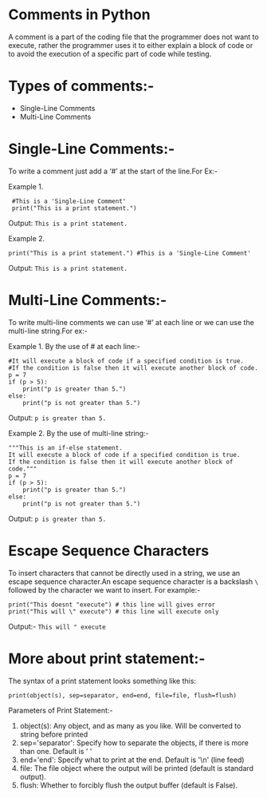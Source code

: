 # Comments in Python
 A comment is a part of the coding file that the programmer does not want 
 to execute, rather the programmer uses it to either explain a block of 
 code or to avoid the execution of a specific part of code while testing.

 # Types of comments:-
 * Single-Line Comments
 * Multi-Line Comments

# Single-Line Comments:-
  To write a comment just add a ‘#’ at the start of the line.For Ex:-
  
  Example 1.
  ```
   #This is a 'Single-Line Comment'
   print("This is a print statement.")
  ```
 Output:
 `This is a print statement.`
 
   
Example 2.
```
print("This is a print statement.") #This is a 'Single-Line Comment'
```
Output:
`This is a print statement.`

# Multi-Line Comments:-
To write multi-line comments we can use ‘#’ at each line or we can use the multi-line string.For ex:-

Example 1. By the use of # at each line:-

```
#It will execute a block of code if a specified condition is true.
#If the condition is false then it will execute another block of code.
p = 7
if (p > 5):
    print("p is greater than 5.")
else:
    print("p is not greater than 5.")
```

Output: `p is greater than 5.`

Example 2. By the use of multi-line string:-

```
"""This is an if-else statement.
It will execute a block of code if a specified condition is true.
If the condition is false then it will execute another block of code."""
p = 7
if (p > 5):
    print("p is greater than 5.")
else:
    print("p is not greater than 5.")
```

Output: `p is greater than 5.`

# Escape Sequence Characters
 To insert characters that cannot be directly used in a string, we use an 
 escape sequence character.An escape sequence character is a backslash `\ ` followed by the character we want to insert. For example:-
 ```
 print("This doesnt "execute") # this line will gives error
 print("This will \" execute") # this line will execute only
 ```
 Output:- `This will " execute`

 # More about print statement:-
 The syntax of a print statement looks something like this:
 ```
 print(object(s), sep=separator, end=end, file=file, flush=flush)
 ```

  Parameters of Print Statement:-
  1. object(s): Any object, and as many as you like. Will be converted to string before printed
  2. sep='separator': Specify how to separate the objects, if there is more than one. Default is ' '
  3. end='end': Specify what to print at the end. Default is '\n' (line feed)
  4. file: The file object where the output will be printed (default is 
standard output).
  5. flush: Whether to forcibly flush the output buffer (default is False).
